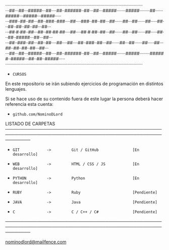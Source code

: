 ············································································································
···##···##···#####···##····##··######··##···##···#####·······#####········##······#####···#####···#####·····
···###··##··##···##··###··###····##····###··##··##···##······##···##······##·····##···##··##··##··##···##···
···##·#·##··##···##··##·##·##····##····##·#·##··##···##······##···##······##·····##···##··#####···##···##···
···##··###··##···##··##····##····##····##··###··##···##······##···##······##·····##···##··##··##··##···##···
···##···##···#####···##····##··######··##···##···#####·······#####········######··#####···##··##··#####·····
············································································································

-     CURSOS
En este repositorio se irán subiendo ejercicios de programación en distintos lenguajes.

Si se hace uso de su contenido fuera de este lugar la persona deberá hacer referencia esta cuenta:
-     github.com/NominoDLord

LISTADO DE CARPETAS
────────────────────────────────────────────────────────────────────────────────────────────────────────────
-     GIT            ->         Git / GitHub               [En desarrollo]
-     WEB            ->         HTML / CSS / JS            [En desarrollo]
-     PYTHON         ->         Python                     [En desarrollo]
-     RUBY           ->         Ruby                       [Pendiente]
-     JAVA           ->         Java                       [Pendiente]
-     C              ->         C / C++ / C#               [Pendiente]
────────────────────────────────────────────────────────────────────────────────────────────────────────────


nominodlord@mailfence.com
